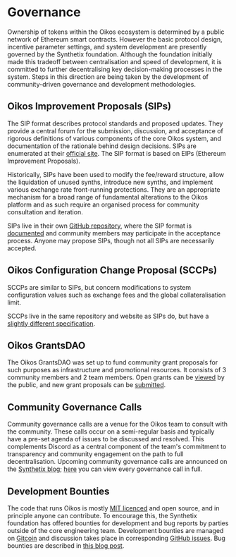 # Governance

Ownership of tokens within the Oikos ecosystem is determined by a public network of Ethereum smart contracts. However the basic protocol design, incentive parameter settings, and system development are presently governed by the Synthetix foundation. Although the foundation initially made this tradeoff between centralisation and speed of development, it is committed to further decentralising key decision-making processes in the system. Steps in this direction are being taken by the development of community-driven governance and development methodologies.

## Oikos Improvement Proposals (SIPs)

The SIP format describes protocol standards and proposed updates. They provide a central forum for the submission, discussion, and acceptance of rigorous definitions of various components of the core Oikos system, and documentation of the rationale behind design decisions. SIPs are enumerated at their [official site](https://sips.oikos.cash/). The SIP format is based on EIPs (Ethereum Improvement Proposals).

Historically, SIPs have been used to modify the fee/reward structure, allow the liquidation of unused synths, introduce new synths, and implement various exchange rate front-running protections. They are an appropriate mechanism for a broad range of fundamental alterations to the Oikos platform and as such require an organised process for community consultation and iteration.

SIPs live in their own [GitHub repository](https://github.com/oikos-cash/SIPs), where the SIP format is [documented](https://github.com/Oikosio/SIPs/blob/master/SIPS/sip-1.md) and community members may participate in the acceptance process. Anyone may propose SIPs, though not all SIPs are necessarily accepted.

## Oikos Configuration Change Proposal (SCCPs)

SCCPs are similar to SIPs, but concern modifications to system configuration values such as exchange fees and the global collateralisation limit.

SCCPs live in the same repository and website as SIPs do, but have a [slightly different specification](https://github.com/oikos-cash/SIPs/blob/master/SCCP/sccp-1.md).

## Oikos GrantsDAO

The Oikos GrantsDAO was set up to fund community grant proposals for such purposes as infrastructure and promotional resources. It consists of 3 community members and 2 team members. Open grants can be [viewed](https://snxgrants.io/) by the public, and new grant proposals can be [submitted](https://github.com/oikos-cash/snx-grants-dao/blob/master/proposals/proposal-template.md).

## Community Governance Calls

Community governance calls are a venue for the Oikos team to consult with the community. These calls occur on a semi-regular basis and typically have a pre-set agenda of issues to be discussed and resolved. This complements Discord as a central component of the team's commitment to transparency and community engagement on the path to full decentralisation. Upcoming community governance calls are announced on the [Synthetix blog](https://blog.oikos.cash/); [here](https://www.youtube.com/channel/UCxsxeKabeNtozsolSM_1nuw) you can view every governance call in full. 

## Development Bounties

The code that runs Oikos is mostly [MIT licenced](https://github.com/oikos-cash/oikos-bsc/blob/master/LICENSE) and open source, and in principle anyone can contribute. To encourage this, the Synthetix foundation has offered bounties for development and bug reports by parties outside of the core engineering team. Development bounties are managed on [Gitcoin](https://gitcoin.co/profile/Synthetixio) and discussion takes place in corresponding [GitHub issues](https://github.com/Synthetixio/synthetix/issues). Bug bounties are described in [this blog post](https://blog.oikos.cash/synthetix-bug-bounties/).

